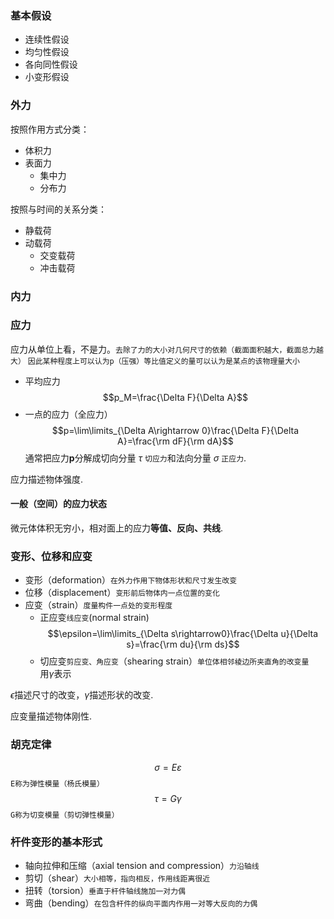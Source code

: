 ### 基本假设
- 连续性假设
- 均匀性假设
- 各向同性假设
- 小变形假设

### 外力
按照作用方式分类：
- 体积力
- 表面力
	- 集中力
	- 分布力

按照与时间的关系分类：
- 静载荷
- 动载荷
	- 交变载荷
	- 冲击载荷

### 内力

### 应力
应力从单位上看，不是力。`去除了力的大小对几何尺寸的依赖（截面面积越大，截面总力越大）`
``因此某种程度上可以认为p（压强）等比值定义的量可以认为是某点的该物理量大小``
- 平均应力$$p_M=\frac{\Delta F}{\Delta A}$$
- 一点的应力（全应力）$$p=\lim\limits_{\Delta A\rightarrow 0}\frac{\Delta F}{\Delta A}=\frac{\rm dF}{\rm dA}$$
通常把应力**p**分解成切向分量 $\tau$ `切应力`和法向分量 $\sigma$ `正应力`.

应力描述物体强度.

#### 一般（空间）的应力状态
微元体体积无穷小，相对面上的应力**等值、反向、共线**.

### 变形、位移和应变
- 变形（deformation）`在外力作用下物体形状和尺寸发生改变`
- 位移（displacement）`变形前后物体内一点位置的变化`
- 应变（strain）`度量构件一点处的变形程度`
	- 正应变`线应变`(normal strain) $$\epsilon=\lim\limits_{\Delta s\rightarrow0}\frac{\Delta u}{\Delta s}=\frac{\rm du}{\rm ds}$$
	- 切应变`剪应变、角应变`（shearing strain）`单位体相邻棱边所夹直角的改变量`<br>用$\gamma$表示

$\epsilon$描述尺寸的改变，$\gamma$描述形状的改变.

应变量描述物体刚性.

### 胡克定律
$$\sigma=E\varepsilon$$
`E称为弹性模量（杨氏模量）`
$$\tau=G\gamma$$`G称为切变模量（剪切弹性模量）`

### 杆件变形的基本形式
- 轴向拉伸和压缩（axial tension and compression）`力沿轴线`
- 剪切（shear）`大小相等，指向相反，作用线距离很近`
- 扭转（torsion）`垂直于杆件轴线施加一对力偶`
- 弯曲（bending）`在包含杆件的纵向平面内作用一对等大反向的力偶`
